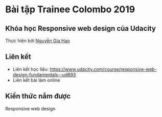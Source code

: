 # Bài tập Trainee Colombo 2019

## Khóa học Responsive web design của Udacity

Thực hiện bởi [Nguyễn Gia Hao](https://github.com/AIV-T-STARK/first-resposive-site)

## Liên kết

- Liên kết học liệu: https://www.udacity.com/course/responsive-web-design-fundamentals--ud893
- Liên kết bài làm online

## Kiến thức nắm được

Responsive web design